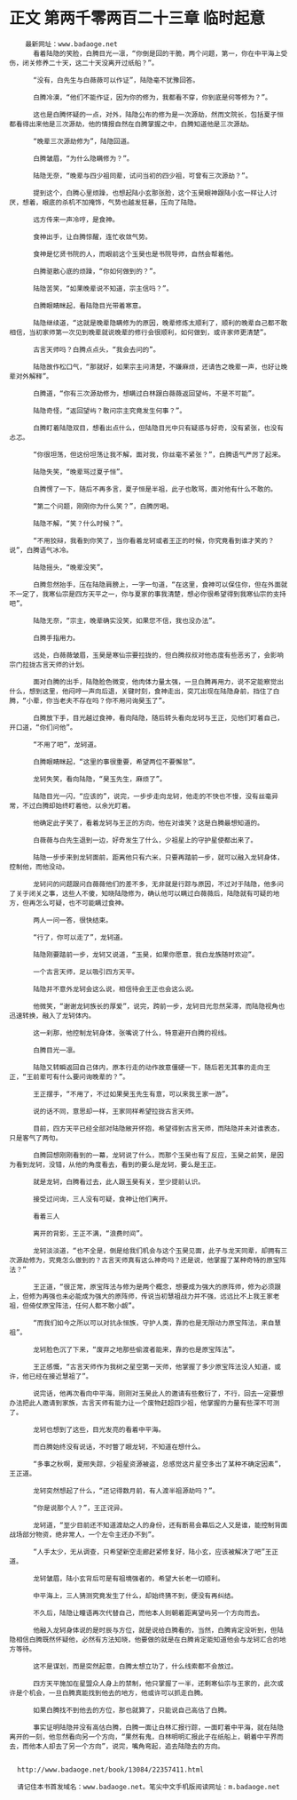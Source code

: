 # 正文 第两千零两百二十三章 临时起意
        最新网址：www.badaoge.net
          看着陆隐的笑脸，白腾目光一凛，“你倒是回的干脆，两个问题，第一，你在中平海上受伤，闭关修养二十天，这二十天没离开过纸船？”。
      
          “没有，白先生与白薇薇可以作证”，陆隐毫不犹豫回答。
      
          白腾冷漠，“他们不能作证，因为你的修为，我都看不穿，你到底是何等修为？”。
      
          这也是白腾怀疑的一点，对外，陆隐公布的修为是一次源劫，然而文院长，包括夏子恒都看得出来他是三次源劫，他的情报自然在白腾掌握之中，白腾知道他是三次源劫。
      
          “晚辈三次源劫修为”，陆隐回道。
      
          白腾皱眉，“为什么隐瞒修为？”。
      
          陆隐无奈，“晚辈与四少祖同辈，试问当初的四少祖，可曾有三次源劫？”。
      
          提到这个，白腾心里烦躁，也想起陆小玄那张脸，这个玉昊眼神跟陆小玄一样让人讨厌，想着，眼底的杀机不加掩饰，气势也越发狂暴，压向了陆隐。
      
          远方传来一声冷哼，是食神。
      
          食神出手，让白腾惊醒，连忙收敛气势。
      
          食神是忆贤书院的人，而眼前这个玉昊也是书院导师，自然会帮着他。
      
          白腾驱散心底的烦躁，“你如何做到的？”。
      
          陆隐苦笑，“如果晚辈说不知道，宗主信吗？”。
      
          白腾眼睛眯起，看陆隐目光带着寒意。
      
          陆隐继续道，“这就是晚辈隐瞒修为的原因，晚辈修炼太顺利了，顺利的晚辈自己都不敢相信，当初家师第一次见到晚辈就说晚辈的修行会很顺利，如何做到，或许家师更清楚”。
      
          古言天师吗？白腾点点头，“我会去问的”。
      
          陆隐故作松口气，“那就好，如果宗主问清楚，不嫌麻烦，还请告之晚辈一声，也好让晚辈对外解释”。
      
          白腾道，“你有三次源劫修为，想瞒过白林跟白薇薇返回望屿，不是不可能”。
      
          陆隐奇怪，“返回望屿？敢问宗主究竟发生何事？”。
      
          白腾盯着陆隐双目，想看出点什么，但陆隐目光中只有疑惑与好奇，没有紧张，也没有忐忑。
      
          “你很坦荡，但这份坦荡让我不解，面对我，你丝毫不紧张？”，白腾语气严厉了起来。
      
          陆隐失笑，“晚辈骂过夏子恒”。
      
          白腾愣了一下，随后不再多言，夏子恒是半祖，此子也敢骂，面对他有什么不敢的。
      
          “第二个问题，刚刚你为什么笑？”，白腾厉喝。
      
          陆隐不解，“笑？什么时候？”。
      
          “不用狡辩，我看到你笑了，当你看着龙轲或者王正的时候，你究竟看到谁才笑的？说”，白腾语气冰冷。
      
          陆隐摇头，“晚辈没笑”。
      
          白腾忽然抬手，压在陆隐肩膀上，一字一句道，“在这里，食神可以保住你，但在外面就不一定了，我寒仙宗是四方天平之一，你与夏家的事我清楚，想必你很希望得到我寒仙宗的支持吧”。
      
          陆隐无奈，“宗主，晚辈确实没笑，如果您不信，我也没办法”。
      
          白腾手指用力。
      
          远处，白薇薇皱眉，玉昊是寒仙宗要拉拢的，但白腾叔叔对他态度有些恶劣了，会影响宗门拉拢古言天师的计划。
      
          面对白腾的出手，陆隐脸色微变，他肉体力量太强，一旦白腾再用力，说不定能察觉出什么，想到这里，他闷哼一声向后退，关键时刻，食神走出，突兀出现在陆隐身前，挡住了白腾，“小辈，你当老夫不存在吗？你不用问询昊玉了”。
      
          白腾放下手，目光越过食神，看向陆隐，随后转头看向龙轲与王正，见他们盯着自己，开口道，“你们问他”。
      
          “不用了吧”，龙轲道。
      
          白腾眼睛眯起，“这里的事很重要，希望两位不要懈怠”。
      
          龙轲失笑，看向陆隐，“昊玉先生，麻烦了”。
      
          陆隐目光一闪，“应该的”，说完，一步步走向龙轲，他走的不快也不慢，没有丝毫异常，不过白腾却始终盯着他，以余光盯着。
      
          他确定此子笑了，看着龙轲与王正的方向，他在对谁笑？这是白腾最想知道的。
      
          白薇薇与白先生退到一边，好奇发生了什么，少祖星上的守护星使都出来了。
      
          陆隐一步步来到龙轲面前，距离他只有六米，只要再踏前一步，就可以融入龙轲身体，控制他，而他没动。
      
          龙轲问的问题跟问白薇薇他们的差不多，无非就是行踪与原因，不过对于陆隐，他多问了关于闭关之事，这些人不傻，知晓陆隐修为，确认他可以瞒过白薇薇后，陆隐就有可疑的地方，但再怎么可疑，也不可能瞒过食神。
      
          两人一问一答，很快结束。
      
          “行了，你可以走了”，龙轲道。
      
          陆隐刚要踏前一步，龙轲又说道，“玉昊，如果你愿意，我白龙族随时欢迎”。
      
          一个古言天师，足以吸引四方天平。
      
          陆隐并不意外龙轲会这么说，相信待会王正也会这么说。
      
          他微笑，“谢谢龙轲族长的厚爱”，说完，跨前一步，龙轲目光忽然呆滞，而陆隐视角也迅速转换，融入了龙轲体内。
      
          这一刹那，他控制龙轲身体，张嘴说了什么，特意避开白腾的视线。
      
          白腾目光一凛。
      
          陆隐又转瞬返回自己体内，原本行走的动作故意僵硬一下，随后若无其事的走向王正，“王前辈可有什么要问询晚辈的？”。
      
          王正摆手，“不用了，不过如果昊玉先生有意，可以来我王家一游”。
      
          说的话不同，意思却一样，王家同样希望拉拢古言天师。
      
          目前，四方天平已经全部对陆隐敞开怀抱，希望得到古言天师，而陆隐并未对谁表态，只是客气了两句。
      
          白腾回想刚刚看到的一幕，龙轲说了什么，而那个玉昊也有了反应，玉昊之前笑，是因为看到龙轲，没错，从他的角度看去，看到的要么是龙轲，要么是王正。
      
          就是龙轲，白腾看过去，此人跟玉昊有关，至少提前认识。
      
          接受过问询，三人没有可疑，食神让他们离开。
      
          看着三人
      
          离开的背影，王正不满，“浪费时间”。
      
          龙轲淡淡道，“也不全是，倒是给我们机会与这个玉昊见面，此子与龙天同辈，却拥有三次源劫修为，究竟怎么做到的？古言天师真有这么神奇吗？还是说，他掌握了某种奇特的原宝阵法？”
      
          王正道，“很正常，原宝阵法与修为是两个概念，想要成为强大的原阵师，修为必须跟上，但修为再强也未必能成为强大的原阵师，传说当初慧祖战力并不强，远远比不上我王家老祖，但倚仗原宝阵法，任何人都不敢小觑”。
      
          “而我们如今之所以可以对抗永恒族，守护人类，靠的也是无限动力原宝阵法，来自慧祖”。
      
          龙轲脸色沉了下来，“废弃之地那些偷渡者能来，靠的也是原宝阵法”。
      
          王正感慨，“古言天师作为我树之星空第一天师，他掌握了多少原宝阵法没人知道，或许，他已经在接近慧祖了”。
      
          说完话，他再次看向中平海，刚刚对玉昊此人的邀请有些敷衍了，不行，回去一定要想办法把此人邀请到家族，古言天师有能力让一个废物赶超四少祖，他掌握的力量有些深不可测了。
      
          龙轲也想到了这些，目光发亮的看着中平海。
      
          而白腾始终没有说话，不时瞥了眼龙轲，不知道在想什么。
      
          “多事之秋啊，夏邢失踪，少祖星资源被盗，总感觉这片星空多出了某种不确定因素”，王正道。
      
          龙轲突然想起了什么，“还记得数月前，有人渡半祖源劫吗？”。
      
          “你是说那个人？”，王正诧异。
      
          龙轲道，“至少目前还不知道渡劫之人的身份，还有断易会幕后之人又是谁，能控制背面战场部分物资，绝非常人，一个左令主还办不到”。
      
          “人手太少，无从调查，只希望新空走廊赶紧修复好，陆小玄，应该被解决了吧”王正道。
      
          龙轲皱眉，陆小玄背后可是有祖境强者的，希望大长老一切顺利。
      
          中平海上，三人猜测究竟发生了什么，却始终猜不到，便没有再纠结。
      
          不久后，陆隐让瞳语再次代替自己，而他本人则朝着距离望屿另一个方向而去。
      
          他融入龙轲身体说的是时辰与方位，就是说给白腾看的，当然，白腾肯定没听到，但陆隐相信白腾既然怀疑他，必然有方法知晓，他要做的就是在白腾肯定能知道他会与龙轲汇合的地方等待。
      
          这不是谋划，而是突然起意，白腾太想立功了，什么线索都不会放过。
      
          四方天平施加在星盟众人身上的禁制，他只掌握了一半，还剩寒仙宗与王家的，此次或许是个机会，一旦白腾真能找到他去的地方，他或许可以抓走白腾。
      
          如果白腾找不到他去的方位，那也就算了，只能说自己高估了白腾。
      
          事实证明陆隐并没有高估白腾，白腾一面让白林汇报行踪，一面盯着中平海，就在陆隐离开的一刻，他忽然看向另一个方向，“果然有鬼，白林明明汇报此子在纸船上，朝着中平界而去，而他本人却去了另一个方向”，说完，嘴角弯起，追去陆隐去的方向。
      
      
      http://www.badaoge.net/book/13084/22357411.html
      
      请记住本书首发域名：www.badaoge.net。笔尖中文手机版阅读网址：m.badaoge.net